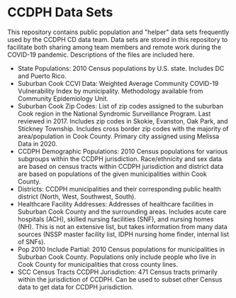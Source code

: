 # CCDPH Data Sets
This repository contains public population and "helper" data sets frequently used by the CCDPH CD data team. Data sets are stored in this repository to facilitate both sharing among team members and remote work during the COVID-19 pandemic. Descriptions of the files are included here.

* State Populations: 2010 Census populations by U.S. state. Includes DC and Puerto Rico.
* Suburban Cook CCVI Data: Weighted Average Community COVID-19 Vulnerability Index by municipality. Methodology available from Community Epidemiology Unit.
* Suburban Cook Zip Codes: List of zip codes assigned to the suburban Cook region in the National Syndromic Surveillance Program. Last reviewed in 2017. Includes zip codes in Skokie, Evanston, Oak Park, and Stickney Township. Includes cross border zip codes with the majority of area/population in Cook County. Primary city assigned using Melissa Data in 2020.
* CCDPH Demographic Populations: 2010 Census populations for various subgroups within the CCDPH jurisdiction. Race/ethnicity and sex data are based on census tracts within CCDPH jurisdiction and district data are based on populations of the given municipalities within Cook County.
* Districts: CCDPH municipalities and their corresponding public health district (North, West, Southwest, South).
* Healthcare Facility Addresses: Addresses of healthcare facilities in Suburban Cook County and the surrounding areas. Includes acute care hospitals (ACH), skilled nursing facilities (SNF), and nursing homes (NH). This is not an extensive list, but takes information from many data sources (NSSP master facility list, IDPH nursing home finder, internal list of SNFs).
* Pop 2010 Include Partial: 2010 Census populations for municipalities in Suburban Cook County. Populations only include people who live in Cook County for municipalities that cross county lines.
* SCC Census Tracts CCDPH Jurisdiction: 471 Census tracts primarily within the jurisdiction of CCDPH. Can be used to subset other Census data to get data for CCDPH jurisdiction.
